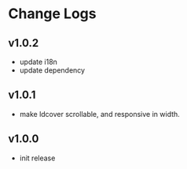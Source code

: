 # Change Logs

## v1.0.2

 - update i18n
 - update dependency


## v1.0.1

 - make ldcover scrollable, and responsive in width.


## v1.0.0

 - init release

